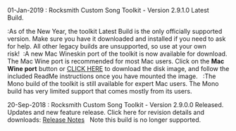 01-Jan-2019 : Rocksmith Custom Song Toolkit - Version 2.9.1.0 Latest Build.&nbsp;&nbsp;

:As of the New Year, the toolkit Latest Build is the only officially supported version.  Make sure you have it downloaded and installed if you need to ask for help.  All other legacy builds are unsupported, so use at your own risk!&nbsp;&nbsp;:A new Mac Wineskin port of the toolkit is now available for download.  The Mac Wine port is recommended for most Mac users.  Click on the **Mac Wine port** button or [CLICK HERE](ignition.customsforge.com/cfsm_uploads/rstools_mac/RocksmithTools.dmg) to download the disk image, and follow the included ReadMe instructions once you have mounted the image. &nbsp;&nbsp;:The Mono build of the toolkit is still available for expert Mac users.  The Mono build has very limited support that comes mostly from its users.

20-Sep-2018 : Rocksmith Custom Song Toolkit - Version 2.9.0.0 Released.&nbsp;&nbsp; Updates and new feature release.  Click here for revision details and downloads:  [Release Notes](https://github.com/rscustom/rocksmith-custom-song-toolkit/releases/tag/2.9.0.0)&nbsp;&nbsp; Note this build is no longer supported.
